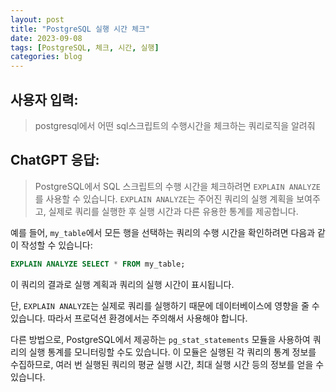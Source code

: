 ```yaml
---
layout: post
title: "PostgreSQL 실행 시간 체크"
date: 2023-09-08
tags: [PostgreSQL, 체크, 시간, 실행]
categories: blog
---
```


## 사용자 입력:
> postgresql에서 어떤 sql스크립트의 수행시간을 체크하는 쿼리로직을 알려줘

## ChatGPT 응답:
> PostgreSQL에서 SQL 스크립트의 수행 시간을 체크하려면 `EXPLAIN ANALYZE`를 사용할 수 있습니다. `EXPLAIN ANALYZE`는 주어진 쿼리의 실행 계획을 보여주고, 실제로 쿼리를 실행한 후 실행 시간과 다른 유용한 통계를 제공합니다.

예를 들어, `my_table`에서 모든 행을 선택하는 쿼리의 수행 시간을 확인하려면 다음과 같이 작성할 수 있습니다:

```sql
EXPLAIN ANALYZE SELECT * FROM my_table;
```

이 쿼리의 결과로 실행 계획과 쿼리의 실행 시간이 표시됩니다.

단, `EXPLAIN ANALYZE`는 실제로 쿼리를 실행하기 때문에 데이터베이스에 영향을 줄 수 있습니다. 따라서 프로덕션 환경에서는 주의해서 사용해야 합니다.

다른 방법으로, PostgreSQL에서 제공하는 `pg_stat_statements` 모듈을 사용하여 쿼리의 실행 통계를 모니터링할 수도 있습니다. 이 모듈은 실행된 각 쿼리의 통계 정보를 수집하므로, 여러 번 실행된 쿼리의 평균 실행 시간, 최대 실행 시간 등의 정보를 얻을 수 있습니다.

